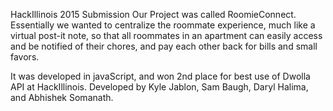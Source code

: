 HackIllinois 2015 Submission
Our Project was called RoomieConnect. Essentially we wanted to centralize the roommate experience, much like a virtual post-it note, so that all roommates in an apartment can easily access and be notified of their chores, and pay each other back for bills and small favors. 


It was developed in javaScript, and won 2nd place for best use of Dwolla API at HackIllinois.
Developed by Kyle Jablon, Sam Baugh, Daryl Halima, and Abhishek Somanath.
